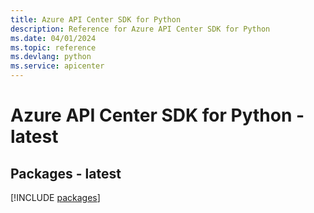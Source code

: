 ```yaml
---
title: Azure API Center SDK for Python
description: Reference for Azure API Center SDK for Python
ms.date: 04/01/2024
ms.topic: reference
ms.devlang: python
ms.service: apicenter
---
```

# Azure API Center SDK for Python - latest
## Packages - latest
[!INCLUDE [packages](api-center-index.md)]